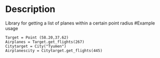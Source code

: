 
Description
===========

Library for getting a list of planes within a certain point radius
#Example usage

 ~~~~from openskyapi.core import Point ,City
Target = Point (58.20,37.62)
Airplanes = Target.get_flights(267)
Citytarget = City("Tyumen")
Airplanescity = Citytarget.get_flights(445)
